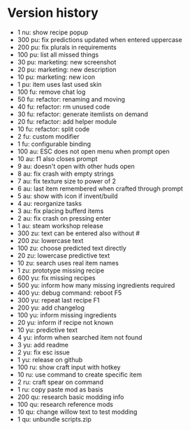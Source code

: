 
# Version history
- 1 nu: show recipe popup
- 300 pu: fix predictions updated when entered uppercase
- 200 pu: fix plurals in requirements
- 100 pu: list all missed things
- 30 pu: marketing: new screenshot
- 20 pu: marketing: new description
- 10 pu: marketing: new icon
- 1 pu: item uses last used skin 
- 100 fu: remove chat log
- 50 fu: refactor: renaming and moving
- 40 fu: refactor: rm unused code
- 30 fu: refactor: generate itemlists on demand
- 20 fu: refactor: add helper module
- 10 fu: refactor: split code
- 2 fu: custom modifier
- 1 fu: configurable binding
- 100 au: ESC does not open menu when prompt open
- 10 au: f1 also closes prompt
- 9 au: doesn't open with other huds open
- 8 au: fix crash with empty strings
- 7 au: fix texture size to power of 2
- 6 au: last item remembered when crafted through prompt
- 5 au: show with icon if invent/build
- 4 au: reorganize tasks
- 3 au: fix placing bufferd items
- 2 au: fix crash on pressing enter
- 1 au: steam workshop release
- 300 zu: text can be entered also without #
- 200 zu: lowercase text
- 100 zu: choose predicted text directly
- 20 zu: lowercase predictive text
- 10 zu: search uses real item names
- 1 zu: prototype missing recipe
- 600 yu: fix missing recipes
- 500 yu: inform how many missing ingredients required
- 400 yu: debug command: reboot F5
- 300 yu: repeat last recipe F1
- 200 yu: add changelog
- 100 yu: inform missing ingredients
- 20 yu: inform if recipe not known
- 10 yu: predictive text
- 4 yu: inform when searched item not found
- 3 yu: add readme
- 2 yu: fix esc issue
- 1 yu: release on github
- 100 ru: show craft input with hotkey
- 10 ru: use command to create specific item
- 2 ru: craft spear on command
- 1 ru: copy paste mod as basis
- 200 qu: research basic modding info
- 100 qu: research reference mods
- 10 qu: change willow text to test modding
- 1 qu: unbundle scripts.zip
